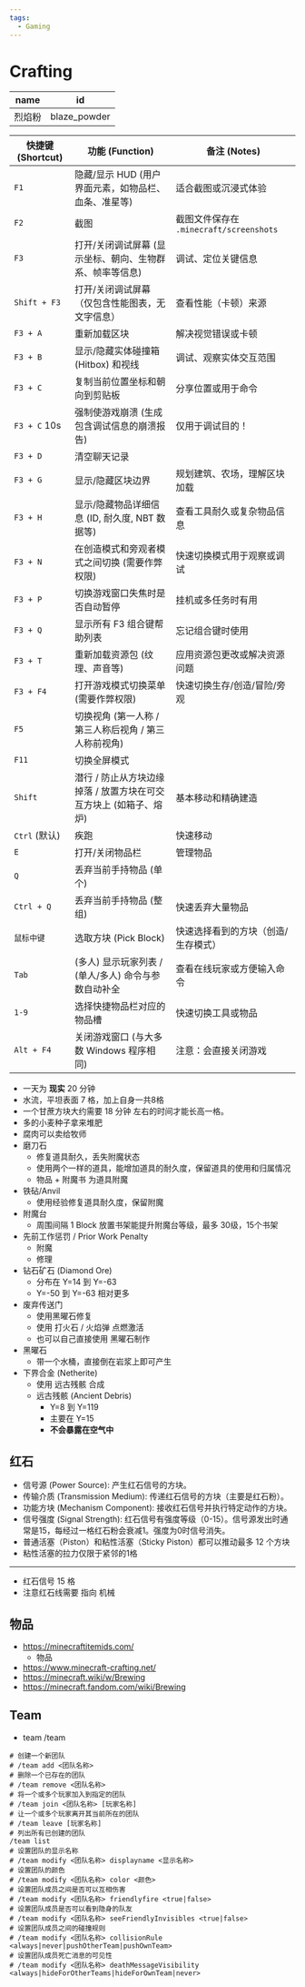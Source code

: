 ```yaml
---
tags:
  - Gaming
---
```


# Crafting

| name   | id           |
| ------ | ------------ |
| 烈焰粉 | blaze_powder |

| 快捷键 (Shortcut) | 功能 (Function)                                                   | 备注 (Notes)                            |
| ----------------- | ----------------------------------------------------------------- | --------------------------------------- |
| `F1`              | 隐藏/显示 HUD (用户界面元素，如物品栏、血条、准星等)              | 适合截图或沉浸式体验                    |
| `F2`              | 截图                                                              | 截图文件保存在 `.minecraft/screenshots` |
| `F3`              | 打开/关闭调试屏幕 (显示坐标、朝向、生物群系、帧率等信息)          | 调试、定位关键信息                      |
| `Shift + F3`      | 打开/关闭调试屏幕（仅包含性能图表，无文字信息）                   | 查看性能（卡顿）来源                    |
| `F3 + A`          | 重新加载区块                                                      | 解决视觉错误或卡顿                      |
| `F3 + B`          | 显示/隐藏实体碰撞箱 (Hitbox) 和视线                               | 调试、观察实体交互范围                  |
| `F3 + C`          | 复制当前位置坐标和朝向到剪贴板                                    | 分享位置或用于命令                      |
| `F3 + C` 10s      | 强制使游戏崩溃 (生成包含调试信息的崩溃报告)                       | 仅用于调试目的！                        |
| `F3 + D`          | 清空聊天记录                                                      |                                         |
| `F3 + G`          | 显示/隐藏区块边界                                                 | 规划建筑、农场，理解区块加载            |
| `F3 + H`          | 显示/隐藏物品详细信息 (ID, 耐久度, NBT 数据等)                    | 查看工具耐久或复杂物品信息              |
| `F3 + N`          | 在创造模式和旁观者模式之间切换 (需要作弊权限)                     | 快速切换模式用于观察或调试              |
| `F3 + P`          | 切换游戏窗口失焦时是否自动暂停                                    | 挂机或多任务时有用                      |
| `F3 + Q`          | 显示所有 F3 组合键帮助列表                                        | 忘记组合键时使用                        |
| `F3 + T`          | 重新加载资源包 (纹理、声音等)                                     | 应用资源包更改或解决资源问题            |
| `F3 + F4`         | 打开游戏模式切换菜单 (需要作弊权限)                               | 快速切换生存/创造/冒险/旁观             |
| `F5`              | 切换视角 (第一人称 / 第三人称后视角 / 第三人称前视角)             |                                         |
| `F11`             | 切换全屏模式                                                      |                                         |
| `Shift`           | 潜行 / 防止从方块边缘掉落 / 放置方块在可交互方块上 (如箱子、熔炉) | 基本移动和精确建造                      |
| `Ctrl` (默认)     | 疾跑                                                              | 快速移动                                |
| `E`               | 打开/关闭物品栏                                                   | 管理物品                                |
| `Q`               | 丢弃当前手持物品 (单个)                                           |                                         |
| `Ctrl + Q`        | 丢弃当前手持物品 (整组)                                           | 快速丢弃大量物品                        |
| `鼠标中键`        | 选取方块 (Pick Block)                                             | 快速选择看到的方块（创造/生存模式）     |
| `Tab`             | (多人) 显示玩家列表 / (单人/多人) 命令与参数自动补全              | 查看在线玩家或方便输入命令              |
| `1-9`             | 选择快捷物品栏对应的物品槽                                        | 快速切换工具或物品                      |
| `Alt + F4`        | 关闭游戏窗口 (与大多数 Windows 程序相同)                          | 注意：会直接关闭游戏                    |

- 一天为 **现实** 20 分钟
- 水流，平坦表面 7 格，加上自身一共8格
- 一个甘蔗方块大约需要 18 分钟 左右的时间才能长高一格。
- 多的小麦种子拿来堆肥
- 腐肉可以卖给牧师
- 磨刀石
  - 修复道具耐久，丢失附魔状态
  - 使用两个一样的道具，能增加道具的耐久度，保留道具的使用和归属情况
  - 物品 + 附魔书 为道具附魔
- 铁砧/Anvil
  - 使用经验修复道具耐久度，保留附魔
- 附魔台
  - 周围间隔 1 Block 放置书架能提升附魔台等级，最多 30级，15个书架
- 先前工作惩罚 / Prior Work Penalty
  - 附魔
  - 修理
- 钻石矿石 (Diamond Ore)
  - 分布在 Y=14 到 Y=-63
  - Y=-50 到 Y=-63 相对更多
- 废弃传送门
  - 使用黑曜石修复
  - 使用 打火石 / 火焰弹 点燃激活
  - 也可以自己直接使用 黑曜石制作
- 黑曜石
  - 带一个水桶，直接倒在岩浆上即可产生
- 下界合金 (Netherite)
  - 使用 远古残骸 合成
  - 远古残骸 (Ancient Debris)
    - Y=8 到 Y=119
    - 主要在 Y=15
    - **不会暴露在空气中**

## 红石

- 信号源 (Power Source): 产生红石信号的方块。
- 传输介质 (Transmission Medium): 传递红石信号的方块（主要是红石粉）。
- 功能方块 (Mechanism Component): 接收红石信号并执行特定动作的方块。
- 信号强度 (Signal Strength): 红石信号有强度等级（0-15）。信号源发出时通常是15，每经过一格红石粉会衰减1。强度为0时信号消失。
- 普通活塞（Piston）和粘性活塞（Sticky Piston）都可以推动最多 12 个方块
- 粘性活塞的拉力仅限于紧邻的1格

---

- 红石信号 15 格
- 注意红石线需要 指向 机械

## 物品

- https://minecraftitemids.com/
  - 物品
- https://www.minecraft-crafting.net/
- https://minecraft.wiki/w/Brewing
- https://minecraft.fandom.com/wiki/Brewing

## Team

- team /team

```shell
# 创建一个新团队
# /team add <团队名称>
# 删除一个已存在的团队
# /team remove <团队名称>
# 将一个或多个玩家加入到指定的团队
# /team join <团队名称> [玩家名称]
# 让一个或多个玩家离开其当前所在的团队
# /team leave [玩家名称]
# 列出所有已创建的团队
/team list
# 设置团队的显示名称
# /team modify <团队名称> displayname <显示名称>
# 设置团队的颜色
# /team modify <团队名称> color <颜色>
# 设置团队成员之间是否可以互相伤害
# /team modify <团队名称> friendlyfire <true|false>
# 设置团队成员是否可以看到隐身的队友
# /team modify <团队名称> seeFriendlyInvisibles <true|false>
# 设置团队成员之间的碰撞规则
# /team modify <团队名称> collisionRule <always|never|pushOtherTeam|pushOwnTeam>
# 设置团队成员死亡消息的可见性
# /team modify <团队名称> deathMessageVisibility <always|hideForOtherTeams|hideForOwnTeam|never>
```
